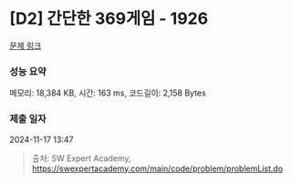 # [D2] 간단한 369게임 - 1926 

[문제 링크](https://swexpertacademy.com/main/code/problem/problemDetail.do?contestProbId=AV5PTeo6AHUDFAUq) 

### 성능 요약

메모리: 18,384 KB, 시간: 163 ms, 코드길이: 2,158 Bytes

### 제출 일자

2024-11-17 13:47



> 출처: SW Expert Academy, https://swexpertacademy.com/main/code/problem/problemList.do